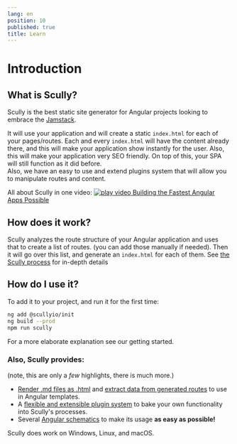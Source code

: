 ```yaml
---
lang: en
position: 10
published: true
title: Learn
---
```


# Introduction

## What is Scully?

Scully is the best static site generator for Angular projects looking to embrace the [Jamstack](https://jamstack.org/).

It will use your application and will create a static `index.html` for each of your pages/routes. Each and every `index.html` will have the content already there, and this will make your application show instantly for the user. Also, this will make your application very SEO friendly. On top of this, your SPA will still function as it did before.  
Also, we have an easy to use and extend plugins system that will allow you to manipulate routes and content.

All about Scully in one video:
<a class="docs-icon-button" href="https://thinkster.io/tutorials/scully-webinar-building-the-fastest-angular-apps-possible">
<img src="/assets/img/icons/play-solid.svg" alt="play video"/>
Building the Fastest Angular Apps Possible
</a>

## How does it work?

Scully analyzes the route structure of your Angular application and uses that to create a list of routes. (you can add those manually if needed). Then it will go over this list, and generate an `index.html` for each of them. See [the Scully process](/docs/concepts/process) for in-depth details

## How do I use it?

To add it to your project, and run it for the first time:

```bash
ng add @scullyio/init
ng build --prod
npm run scully
```

For a more elaborate explanation see our getting started.

### Also, Scully provides:

(note, this are only a _few_ highlights, there is much more.)

- [Render .md files as .html](/docs/learn/create-a-blog/add-blog-support) and [extract data from generated routes](/docs/learn/create-a-blog/use-blog-post-data-in-template) to use in Angular templates.
- A [flexible and extensible plugin system](/docs/Reference/plugins/overview) to bake your own functionality into Scully's processes.
- Several [Angular schematics](/docs/Reference/schematics/create-scully-files-with-ng-add) to make its usage **as easy as possible!**

Scully does work on Windows, Linux, and macOS.
